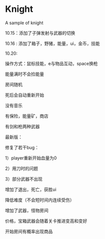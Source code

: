 # Knight
A sample of knight

10.15：添加了子弹发射与武器的切换

10.16 : 添加了箱子，野猪，能量，ui，金币，技能

10.20:

操作方式：鼠标技能，e与物品互动，space换枪

能量满时不会捡能量

房间随机

死后会自动重新开始

没有音乐

有保险，能量矿，商店

有剑和枪两种武器



最新版：

修复了若干bug：

1）player重新开始血量为0

2）用刀时的问题

3）部分武器不出现



增加了退出，死亡，获胜ui

降低难度（不会短时间内连续受伤）

增加了武器，怪物房间

价格，宝箱武器会随着关卡推进变高和变好

开始房间有概率出现商品
